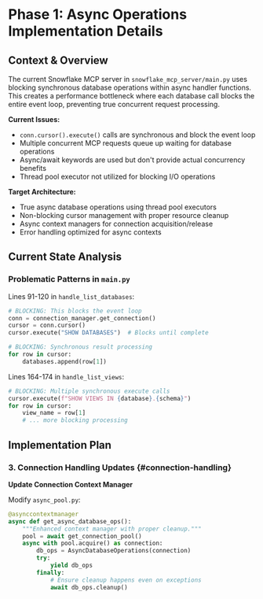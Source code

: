 # Phase 1: Async Operations Implementation Details

## Context & Overview

The current Snowflake MCP server in `snowflake_mcp_server/main.py` uses blocking synchronous database operations within async handler functions. This creates a performance bottleneck where each database call blocks the entire event loop, preventing true concurrent request processing.

**Current Issues:**
- `conn.cursor().execute()` calls are synchronous and block the event loop
- Multiple concurrent MCP requests queue up waiting for database operations
- Async/await keywords are used but don't provide actual concurrency benefits
- Thread pool executor not utilized for blocking I/O operations

**Target Architecture:**
- True async database operations using thread pool executors
- Non-blocking cursor management with proper resource cleanup
- Async context managers for connection acquisition/release
- Error handling optimized for async contexts

## Current State Analysis

### Problematic Patterns in `main.py`

Lines 91-120 in `handle_list_databases`:
```python
# BLOCKING: This blocks the event loop
conn = connection_manager.get_connection()
cursor = conn.cursor()
cursor.execute("SHOW DATABASES")  # Blocks until complete

# BLOCKING: Synchronous result processing
for row in cursor:
    databases.append(row[1])
```

Lines 164-174 in `handle_list_views`:
```python
# BLOCKING: Multiple synchronous execute calls
cursor.execute(f"SHOW VIEWS IN {database}.{schema}")
for row in cursor:
    view_name = row[1]
    # ... more blocking processing
```

## Implementation Plan

### 3. Connection Handling Updates {#connection-handling}

**Update Connection Context Manager**

Modify `async_pool.py`:

```python
@asynccontextmanager
async def get_async_database_ops():
    """Enhanced context manager with proper cleanup."""
    pool = await get_connection_pool()
    async with pool.acquire() as connection:
        db_ops = AsyncDatabaseOperations(connection)
        try:
            yield db_ops
        finally:
            # Ensure cleanup happens even on exceptions
            await db_ops.cleanup()
```

